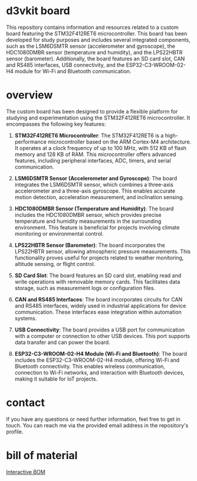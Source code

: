 # **d3vkit board**
This repository contains information and resources related to a custom board featuring the STM32F412RET6 microcontroller. This board has been developed for study purposes and includes several integrated components, such as the LSM6DSMTR sensor (accelerometer and gyroscope), the HDC1080DMBR sensor (temperature and humidity), and the LPS22HBTR sensor (barometer). Additionally, the board features an SD card slot, CAN and RS485 interfaces, USB connectivity, and the ESP32-C3-WROOM-02-H4 module for Wi-Fi and Bluetooth communication.

# **overview**

The custom board has been designed to provide a flexible platform for studying and experimentation using the STM32F412RET6 microcontroller. It encompasses the following key features:

1. **STM32F412RET6 Microcontroller**: The STM32F412RET6 is a high-performance microcontroller based on the ARM Cortex-M4 architecture. It operates at a clock frequency of up to 100 MHz, with 512 KB of flash memory and 128 KB of RAM. This microcontroller offers advanced features, including peripheral interfaces, ADC, timers, and serial communication.

2. **LSM6DSMTR Sensor (Accelerometer and Gyroscope)**: The board integrates the LSM6DSMTR sensor, which combines a three-axis accelerometer and a three-axis gyroscope. This enables accurate motion detection, acceleration measurement, and inclination sensing.

3. **HDC1080DMBR Sensor (Temperature and Humidity)**: The board includes the HDC1080DMBR sensor, which provides precise temperature and humidity measurements in the surrounding environment. This feature is beneficial for projects involving climate monitoring or environmental control.

4. **LPS22HBTR Sensor (Barometer)**: The board incorporates the LPS22HBTR sensor, allowing atmospheric pressure measurements. This functionality proves useful for projects related to weather monitoring, altitude sensing, or flight control.

5. **SD Card Slot**: The board features an SD card slot, enabling read and write operations with removable memory cards. This facilitates data storage, such as measurement logs or configuration files.

6. **CAN and RS485 Interfaces**: The board incorporates circuits for CAN and RS485 interfaces, widely used in industrial applications for device communication. These interfaces ease integration within automation systems.

7. **USB Connectivity**: The board provides a USB port for communication with a computer or connection to other USB devices. This port supports data transfer and can power the board.

8. **ESP32-C3-WROOM-02-H4 Module (Wi-Fi and Bluetooth)**: The board includes the ESP32-C3-WROOM-02-H4 module, offering Wi-Fi and Bluetooth connectivity. This enables wireless communication, connection to Wi-Fi networks, and interaction with Bluetooth devices, making it suitable for IoT projects.

# **contact**

If you have any questions or need further information, feel free to get in touch. You can reach me via the provided email address in the repository's profile.

# bill of material

[Interactive BOM](https://gustavoadono.github.io/board/d3vk1t-bom)